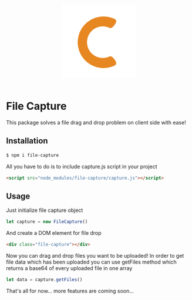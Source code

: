 <div align="center">
  <img width="200" height="200" src="https://github.com/Ph0enixKM/Capture/blob/master/logo.png">
  <br>
  <br>
</div>

# File Capture
This package solves a file drag and drop problem on client side with ease!

## Installation
```bash
$ npm i file-capture
```
All you have to do is to include capture.js script in your project
```html
<script src="node_modules/file-capture/capture.js"></script>
```
## Usage
Just initialize file capture object
```js
let capture = new FileCapture()
```
And create a DOM element for file drop
```html
<div class="file-capture"></div>
```
Now you can drag and drop files you want to be uploaded!
In order to get file data which has been uploaded you can use getFiles method
which returns a base64 of every uploaded file in one array
```js
let data = capture.getFiles()
```
That's all for now... more features are coming soon...